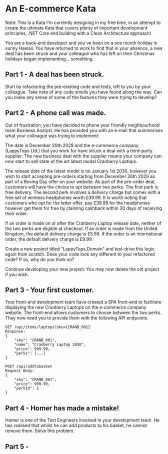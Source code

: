 # An E-commerce Kata
Note: This is a Kata I'm currently designing in my free time, in an attempt to create the ultimate Kata that covers plenty of important development principles, .NET Core and building with a Clean Architecture approach!

You are a back-end developer and you've been on a one month holiday in sunny Hawaii. You have returned to work to find that in your absence, a new deal has been struck and your colleague who has left on their Christmas holidays began implementing... something.

## Part 1 - A deal has been struck.
Start by refactoring the pre-existing code and tests, left to you by your colleague. Take note of any code smells you have found along the way. Can you make any sense of some of the features they were trying to develop?

## Part 2 - A phone call was made.
Out of frustration, you have decided to phone your friendly neighbourhood team Business Analyst. He has provided you with an e-mail that summarises what your colleague was trying to implement:

The date is December 20th 2029 and the e-commerce company (LappyTops Ltd.) that you work for have struck a deal with a third-party supplier. The new business deal with the supplier means your company can now start to sell state of the art latest model Cranberry Laptops.

The release date of the latest model is on January 1st 2030, however you wish to start accepting pre-orders starting from December 26th 2029 as part of a Boxing Day offer on your website. As part of the pre-order deal, customers will have the choice to opt between two perks. The first perk is free delivery. The second perk involves a delivery charge but comes with a free set of wireless headphones worth £39.99. It is worth noting that customers who opt for the latter offer, pay £39.99 for the headphones however get them for free by claiming cashback within 30 days of receiving their order.

If an order is made on or after the Cranberry Laptop release date, neither of the two perks are eligible at checkout. If an order is made from the United Kingdom, the default delivery charge is £5.99. If the order is an international order, the default delivery charge is £9.99.

Create a new project titled "LappyTops.Domain" and test-drive this logic again from scratch. Does your code look any different to your refactored code? If so, why do you think so?

Continue developing your new project. You may now delete the old project if you wish.

## Part 3 - Your first customer.
Your front-end development team have created a SPA front-end to facilitate displaying the new Cranberry Laptops on the e-commerce company website. The front-end allows customers to choose between the two perks. They now need you to provide them with the following API endpoints:

    GET /api/items/laptops?sku={CRANB_001}
    Response:
    {
	    "sku": "CRANB_001",
	    "name": "Cranberry Laptop 2030",
	    "price": 999.99,
	    "perks": [...]
    }
    
    POST /api/addtobasket
    Request Body:
    {
	    "sku": "CRANB_001",
	    "price": 999.99,
	    "perkId": 1
	}

## Part 4 - Homer has made a mistake!
Homer is one of the Test Engineers involved in your development team. He has realised that whilst he can add products to his basket, he cannot remove them. Solve this problem.

## Part 5 - 
